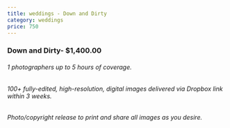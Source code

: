 ```yaml
---
title: weddings - Down and Dirty
category: weddings
price: 750
---
```

### Down and Dirty- $1,400.00

###### 1 photographers up to 5 hours of coverage.

###### 100+ fully-edited, high-resolution, digital images delivered via Dropbox link within 3 weeks.

###### Photo/copyright release to print and share all images as you desire.